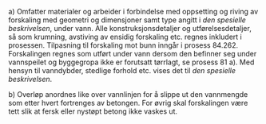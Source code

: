 a) Omfatter materialer og arbeider i forbindelse med oppsetting og riving av forskaling med geometri og dimensjoner samt type angitt i *den spesielle beskrivelsen*, under vann. Alle konstruksjonsdetaljer og utførelsesdetaljer, så som krumning, avstiving av ensidig forskaling etc. regnes inkludert i prosessen. Tilpasning til forskaling mot bunn inngår i prosess 84.262.
Forskalingen regnes som utført under vann dersom den befinner seg under vannspeilet og byggegropa ikke er forutsatt tørrlagt, se prosess 81 a).
Med hensyn til vanndybder, stedlige forhold etc. vises det til *den spesielle beskrivelsen*.

b) Overløp anordnes like over vannlinjen for å slippe ut den vannmengde som etter hvert fortrenges av betongen. For øvrig skal forskalingen være tett slik at fersk eller nystøpt betong ikke vaskes ut.

